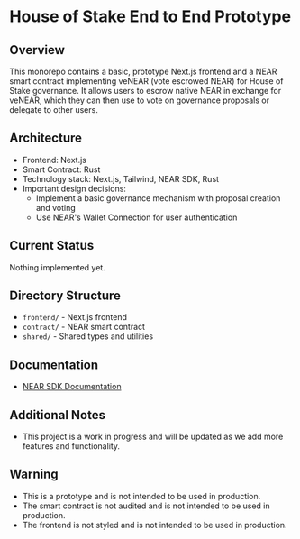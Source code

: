 # House of Stake End to End Prototype

## Overview
This monorepo contains a basic, prototype Next.js frontend and a NEAR smart contract implementing veNEAR (vote escrowed NEAR) for House of Stake governance. It allows users to escrow native NEAR in exchange for veNEAR, which they can then use to vote on governance proposals or delegate to other users.

## Architecture
- Frontend: Next.js
- Smart Contract: Rust
- Technology stack: Next.js, Tailwind, NEAR SDK, Rust
- Important design decisions:
  - Implement a basic governance mechanism with proposal creation and voting
  - Use NEAR's Wallet Connection for user authentication

## Current Status
Nothing implemented yet.

## Directory Structure
- `frontend/` - Next.js frontend
- `contract/` - NEAR smart contract
- `shared/` - Shared types and utilities

## Documentation
- [NEAR SDK Documentation](https://docs.near.org/sdk/intro)

## Additional Notes
- This project is a work in progress and will be updated as we add more features and functionality.

## Warning
- This is a prototype and is not intended to be used in production.
- The smart contract is not audited and is not intended to be used in production.
- The frontend is not styled and is not intended to be used in production.

